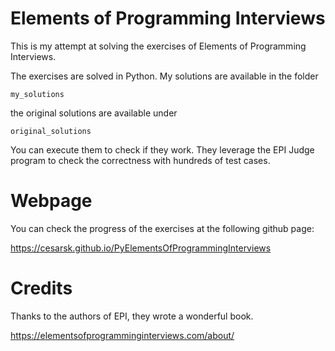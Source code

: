 # Elements of Programming Interviews

This is my attempt at solving the exercises of Elements of Programming Interviews.

The exercises are solved in Python. My solutions are available in the folder

    my_solutions

the original solutions are available under

    original_solutions

You can execute them to check if they work. They leverage the EPI Judge program to check the correctness with hundreds of
test cases.

# Webpage

You can check the progress of the exercises at the following github page:

https://cesarsk.github.io/PyElementsOfProgrammingInterviews

# Credits

Thanks to the authors of EPI, they wrote a wonderful book. 

https://elementsofprogramminginterviews.com/about/